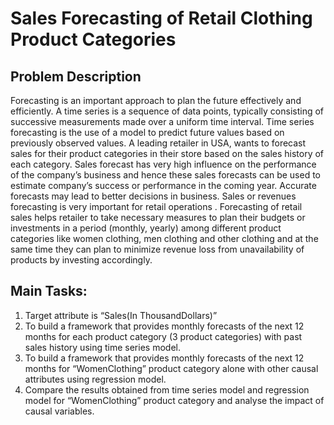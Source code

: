 # Sales Forecasting of Retail Clothing Product Categories

## Problem Description
Forecasting is an important approach to plan the future effectively and efficiently. A time series is a sequence of data points, typically consisting of successive measurements made over a uniform time interval. Time series forecasting is the use of a model to predict future values based on previously observed values.
  A leading retailer in USA, wants to forecast sales for their product categories in their store based on the sales history of each category. Sales forecast has very high influence on the performance of the company’s business and hence these sales forecasts can be used to estimate company’s success or performance in the coming year. Accurate forecasts may lead to better decisions in business. Sales or revenues forecasting is very important for retail operations . Forecasting of retail sales helps retailer to take necessary measures to plan their budgets or investments in a period (monthly, yearly) among different product categories like women clothing, men clothing and other clothing and at the same time they can plan to minimize revenue loss from unavailability of products by investing accordingly.

## Main Tasks:
1. Target attribute is “Sales(In ThousandDollars)”
2. To build a framework that provides monthly forecasts of the next 12 months for each product category (3 product categories) with past sales history using time series model.
3. To build a framework that provides monthly forecasts of the next 12 months for “WomenClothing” product category alone with other causal attributes using regression model. 
4. Compare the results obtained from time series model and regression model for “WomenClothing” product category and analyse the impact of causal variables.
